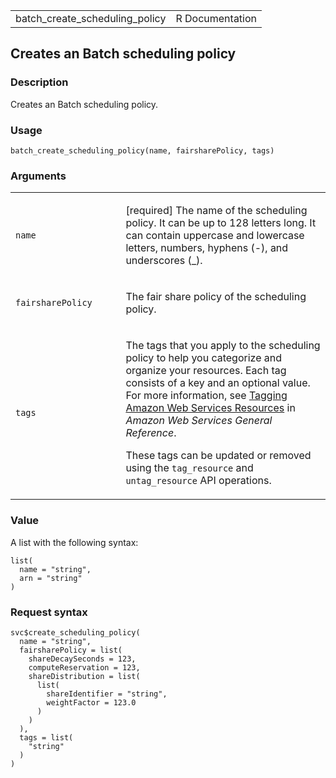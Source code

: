 <table style="width: 100%;">
<tbody>
<tr class="odd">
<td>batch_create_scheduling_policy</td>
<td style="text-align: right;">R Documentation</td>
</tr>
</tbody>
</table>

## Creates an Batch scheduling policy

### Description

Creates an Batch scheduling policy.

### Usage

    batch_create_scheduling_policy(name, fairsharePolicy, tags)

### Arguments

<table>
<colgroup>
<col style="width: 35%" />
<col style="width: 65%" />
</colgroup>
<tbody>
<tr class="odd">
<td><code id="batch_create_scheduling_policy_:_name">name</code></td>
<td><p>[required] The name of the scheduling policy. It can be up to 128
letters long. It can contain uppercase and lowercase letters, numbers,
hyphens (-), and underscores (_).</p></td>
</tr>
<tr class="even">
<td><code
id="batch_create_scheduling_policy_:_fairsharePolicy">fairsharePolicy</code></td>
<td><p>The fair share policy of the scheduling policy.</p></td>
</tr>
<tr class="odd">
<td><code id="batch_create_scheduling_policy_:_tags">tags</code></td>
<td><p>The tags that you apply to the scheduling policy to help you
categorize and organize your resources. Each tag consists of a key and
an optional value. For more information, see <a
href="https://docs.aws.amazon.com/tag-editor/latest/userguide/tagging.html">Tagging
Amazon Web Services Resources</a> in <em>Amazon Web Services General
Reference</em>.</p>
<p>These tags can be updated or removed using the
<code>tag_resource</code> and <code>untag_resource</code> API
operations.</p></td>
</tr>
</tbody>
</table>

### Value

A list with the following syntax:

    list(
      name = "string",
      arn = "string"
    )

### Request syntax

    svc$create_scheduling_policy(
      name = "string",
      fairsharePolicy = list(
        shareDecaySeconds = 123,
        computeReservation = 123,
        shareDistribution = list(
          list(
            shareIdentifier = "string",
            weightFactor = 123.0
          )
        )
      ),
      tags = list(
        "string"
      )
    )
